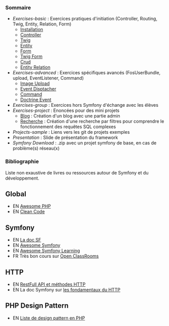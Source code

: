 ### Sommaire
  - *Exercises-basic* : Exercices pratiques d'initiation (Controller, Routing, Twig, Entity, Relation, Form)
    - [Installation](./exercises-basic/00-exercise-installation.md)
    - [Controller](./exercises-basic/01-exercise-controller.md)
    - [Twig](./exercises-basic/02-exercise-twig.md)
    - [Entity](./exercises-basic/03-exercise-entity.md)
    - [Form](./exercises-basic/04-exercise-form.md)
    - [Twig Form](./exercises-basic/05-exercise-twig-form.md)
    - [Crud](./exercises-basic/06-exercise-crud.md)
    - [Entity Relation](./exercises-basic/07-exercise-entity-relations.md)
  - *Exercises-advanced* : Exercices spécifiques avancés (FosUserBundle, upload, EventListener, Command)
    - [Image Upload](./exercises-advanced/02-image-upload.md)
    - [Event Disptacher](./exercises-advanced/03-event-dispatcher.md)
    - [Command](./exercises-advanced/04-command.md)
    - [Doctrine Event](./exercises-advanced/05-event-doctrine.md)
  - *Exercises-group* : Exercices hors Symfony d'échange avec les élèves
  - *Exercises-project* : Enoncées pour des mini projets
    - [Blog](./exercises-project/blog) : Création d'un blog avec une partie admin
    - [Recherche](./exercises-project/search) : Création d'une recherche par filtres pour comprendre le fonctionnement des requêtes SQL complexes
  - *Projects-sample* : Liens vers les git de projets exemples
  - *Presentation* : Slide de présentation du framework
  - *Symfony Download* : .zip avec un projet symfony de base, en cas de problème(s) réseau(x)

### Bibliographie

Liste non exaustive de livres ou ressources autour de Symfony et du développement.

## Global
- EN [Awesome PHP](https://github.com/ziadoz/awesome-php)
- EN [Clean Code](https://www.amazon.fr/Clean-Code-Handbook-Software-Craftsmanship/dp/0132350882/)

## Symfony
- EN [La doc SF](https://symfony.com/doc/current/index.html)
- EN [Awesome Symfony](https://github.com/sitepoint-editors/awesome-symfony#readme)
- EN [Awesome Symfony Learning](https://github.com/pehapkari/awesome-symfony-education#readme)
- FR Très bon cours sur [Open ClassRooms](https://openclassrooms.com/courses/developpez-votre-site-web-avec-le-framework-symfony)

## HTTP
- EN [RestFull API et méthodes HTTP](https://restfulapi.net/http-methods/)
- EN La doc Symfony sur [les fondamentaux du HTTP](http://symfony.com/doc/current/introduction/http_fundamentals.html)

## PHP Design Pattern
- EN [Liste de design pattern en PHP](https://github.com/domnikl/DesignPatternsPHP)